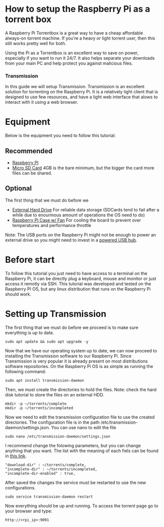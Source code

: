 # How to setup the Raspberry Pi as a torrent box

A Raspberry Pi Torrentbox is a great way to have a cheap affordable always-on torrent machine. If you’re a heavy or light torrent user, then this still works pretty well for both.

Using the Pi as a Torrentbox is an excellent way to save on power, especially if you want to run it 24/7. It also helps separate your downloads from your main PC and help protect you against malicious files.

### Transmission

In this guide we will setup Transmission. Transmission is an excellent solution for torrenting on the Raspberry Pi. It is a relatively light client that is designed to use few resources,
and have a light web interface that alows to interact with it using a web browser.

# Equipment

Below is the equipment you need to follow this tutorial:

## Recommended

- [Raspberry PI](https://bit.ly/36T6lqL)
- [Micro SD Card](https://amzn.to/2JBK4Fd) 4GB is the bare minimum, but the bigger the card more files can be shared.

## Optional
The first thing that we must do before we
- [External Hard Drive](https://amzn.to/37JL1mS) For reliable data storage (SDCards tend to fail after a while due to enourmous amount of operations the OS need to do)
- [Raspberry PI Case w/ Fan](https://amzn.to/2VSi16N) For cooling the board to prevent over temperatures and performance throttle

Note: The USB ports on the Raspberry Pi might not be enough to power an external drive so you might need to invest in a [powered USB hub](https://amzn.to/3ovA27h).

# Before start

To follow this tutorial you just need to have access to a terminal on the Raspberry Pi, it can be directly plug a keyboard, mouse and monitor or just access it remotly via SSH.
This tutorial was developed and tested on the Raspberry PI OS, but any linux distribution that runs on the Raspberry Pi should work.

# Setting up Transmission

The first thing that we must do before we proceed is to make sure everything is up to date.

```
sudo apt update && sudo apt upgrade -y
```

Now that we have our operating system up to date, we can now proceed to installing the Transmission software to our Raspberry Pi. Since Transmission is very popular it is already present on most distributions software repositories.
On the Raspberry Pi OS is as simple as running the following command:

```
sudo apt install transmission-daemon
```

Then, we must create the directories to hold the files. Note: check the hard disk tutorial to store the files on an external HDD.

```
mkdir -p ~/torrents/complete
mkdir -p ~/torrents/incompleted
```

Now we need to edit the transmission configuration file to use the created directories. The configuration file is in the path /etc/transmission-daemon/settings.json.
You can use nano to edit the file

```
sudo nano /etc/transmission-daemon/settings.json
```

I recommend change the folowing parameters, but you can change anything that you want. The list with the meaning of each fiels can be found in [this link](https://github.com/transmission/transmission/wiki/Editing-Configuration-Files).

```
"download-dir" : ~/torrents/complete,
"incomplete-dir" : ~/torrents/incompleted,
"incomplete-dir-enabled" : true,
```

After saved the changes the service must be restarted to use the new configurations.

```
sudo service transmission-daemon restart
```

Now everything should be up and running. To access the torrent page go to your browser and type:

```
http://<rpi_ip>:9091
```







